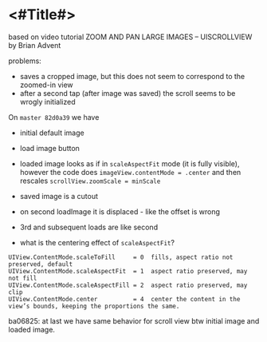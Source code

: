 #  <#Title#>

based on video tutorial ZOOM AND PAN LARGE IMAGES – UISCROLLVIEW by Brian Advent

problems:

- saves a cropped image, but this does not seem to correspond to the zoomed-in view
- after a second tap (after image was saved) the scroll seems to be wrogly initialized

On `master 82d0a39` we have

- initial default image
- load image button
- loaded image looks as if in `scaleAspectFit` mode (it is fully visible), however the code does `imageView.contentMode = .center` and then rescales `scrollView.zoomScale = minScale` 
- saved image is a cutout
- on second loadImage it is displaced - like the offset is wrong
- 3rd and subsequent loads are like second

- what is the centering effect of `scaleAspectFit`?

```
UIView.ContentMode.scaleToFill     = 0  fills, aspect ratio not preserved, default
UIView.ContentMode.scaleAspectFit  = 1  aspect ratio preserved, may not fill
UIView.ContentMode.scaleAspectFill = 2  aspect ratio preserved, may clip
UIView.ContentMode.center          = 4  center the content in the view’s bounds, keeping the proportions the same.
```

ba06825: at last we have same behavior for scroll view btw initial image and loaded image.

